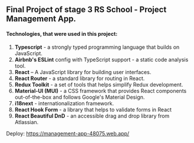 ## Final Project of stage 3 RS School - Project Management App.
#### Technologies, that were used in this project:

1. **Typescript** - a strongly typed programming language that builds on JavaScript.
2. **Airbnb's ESLint** config with TypeScript support - a static code analysis tool.
3. **React** – A JavaScript library for building user interfaces.
4. **React Router** - a standard library for routing in React.
5. **Redux Toolkit** - a set of tools that helps simplify Redux development.
6. **Material-UI (MUI)** - a CSS framework that provides React components out-of-the-box and follows Google's Material Design.
7. **i18next** - internationalization framework.
8. **React Hook Form** - a library that helps to validate forms in React
9. **React Beautiful DnD** - an accessible drag and drop library from Atlassian.

Deploy: https://management-app-48075.web.app/
